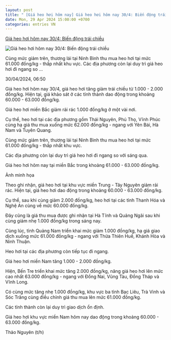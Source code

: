 ```yaml
---
layout: post
title: " [Giá heo hơi hôm nay] Giá heo hơi hôm nay 30/4: Biến động trái chiều"
date: Mon, 29 Apr 2024 15:00:00 +0700
categories: entries VN
---
```

[Giá heo hơi hôm nay 30/4: Biến động trái chiều](https://thuonghieucongluan.com.vn/gia-heo-hoi-hom-nay-30-4-bien-dong-trai-chieu-a220481.html)

![Giá heo hơi hôm nay 30/4: Biến động trái chiều](https://media.thuonghieucongluan.vn/resize_640x360/uploads/2024/04/30/unnamed-2-1714434583.jpg)

Cùng mức giảm trên, thương lái tại Ninh Bình thu mua heo hơi tại mức 61.000 đồng/kg - thấp nhất khu vực. Các địa phương còn lại duy trì giá heo hơi đi ngang so ...

30/04/2024, 06:50

Giá heo hơi hôm nay 30/4, giá heo hơi tăng giảm trái chiều từ 1.000 - 2.000 đồng/kg. Hiện tại, giá khảo sát ở các tỉnh thành dao động trong khoảng 60.000 - 63.000 đồng/kg.

Giá heo hơi miền Bắc giảm rải rác 1.000 đồng/kg ở một vài nơi.

Cụ thể, heo hơi tại các địa phương gồm Thái Nguyên, Phú Thọ, Vĩnh Phúc cùng hạ giá thu mua xuống mức 62.000 đồng/kg - ngang với Yên Bái, Hà Nam và Tuyên Quang.

Cùng mức giảm trên, thương lái tại Ninh Bình thu mua heo hơi tại mức 61.000 đồng/kg - thấp nhất khu vực.

Các địa phương còn lại duy trì giá heo hơi đi ngang so với sáng qua.

Giá heo hơi hôm nay tại miền Bắc trong khoảng 61.000 - 63.000 đồng/kg.

Ảnh minh họa

Theo ghi nhận, giá heo hơi tại khu vực miền Trung - Tây Nguyên giảm rải rác. Hiện tại, giá heo hơi dao động trong khoảng 60.000 - 63.000 đồng/kg.

Cụ thể, sau khi cùng giảm 2.000 đồng/kg, heo hơi tại các tỉnh Thanh Hóa và Nghệ An cùng về mức 60.000 đồng/kg.

Đây cũng là giá thu mua được ghi nhận tại Hà Tĩnh và Quảng Ngãi sau khi cùng giảm nhẹ 1.000 đồng/kg trong sáng nay.

Cùng lúc, tỉnh Quảng Nam triển khai mức giảm 1.000 đồng/kg, hạ giá giao dịch xuống mức 61.000 đồng/kg - ngang với Thừa Thiên Huế, Khánh Hòa và Ninh Thuận.

Heo hơi tại các địa phương còn tiếp tục đi ngang.

Giá heo hơi miền Nam tăng 1.000 - 2.000 đồng/kg.

Hiện, Bến Tre triển khai mức tăng 2.000 đồng/kg, nâng giá heo hơi lên mức cao nhất 63.000 đồng/kg - ngang với Đồng Nai, Vũng Tàu, Đồng Tháp và Vĩnh Long.

Có cùng mức tăng nhẹ 1.000 đồng/kg, khu vực ba tỉnh Bạc Liêu, Trà Vinh và Sóc Trăng cùng điều chỉnh giá thu mua lên mức 61.000 đồng/kg.

Các tỉnh thành còn lại duy trì giao dịch ổn định.

Giá heo hơi khu vực miền Nam hôm nay dao động trong khoảng 60.000 - 63.000 đồng/kg.

Thảo Nguyên (t/h)

